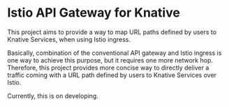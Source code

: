 # Istio API Gateway for Knative

This project aims to provide a way to map URL paths defined by users to Knative Services, when using Istio ingress.

Basically, combination of the conventional API gateway and Istio ingress is one way to achieve this purpose, 
but it requires one more network hop.
Therefore, this project provides more concise way to directly deliver a traffic coming with a URL path defined by users to 
Knative Services over Istio.

Currently, this is on developing.